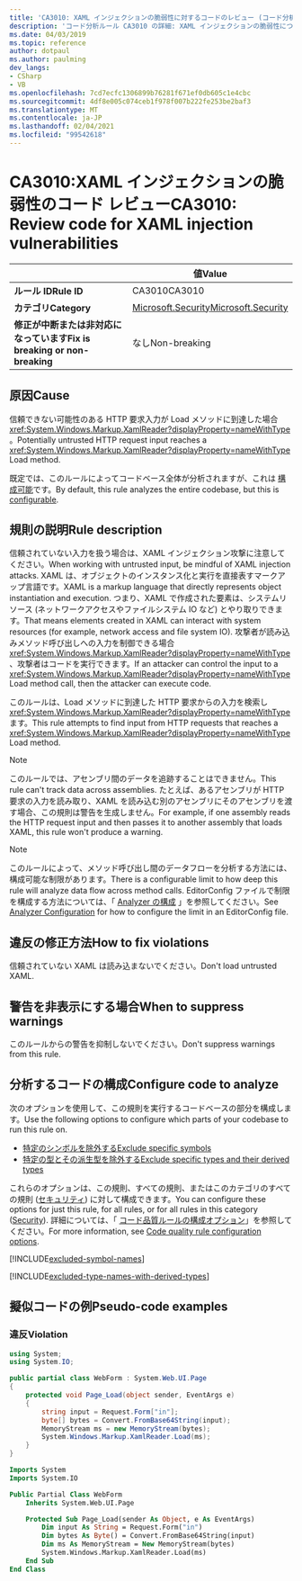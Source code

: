 ```yaml
---
title: 'CA3010: XAML インジェクションの脆弱性に対するコードのレビュー (コード分析)'
description: 'コード分析ルール CA3010 の詳細: XAML インジェクションの脆弱性についてコードを確認する'
ms.date: 04/03/2019
ms.topic: reference
author: dotpaul
ms.author: paulming
dev_langs:
- CSharp
- VB
ms.openlocfilehash: 7cd7ecfc1306899b76281f671ef0db605c1e4cbc
ms.sourcegitcommit: 4df8e005c074ceb1f978f007b222fe253be2baf3
ms.translationtype: MT
ms.contentlocale: ja-JP
ms.lasthandoff: 02/04/2021
ms.locfileid: "99542618"
---
```

# <a name="ca3010-review-code-for-xaml-injection-vulnerabilities"></a><span data-ttu-id="139e5-103">CA3010:XAML インジェクションの脆弱性のコード レビュー</span><span class="sxs-lookup"><span data-stu-id="139e5-103">CA3010: Review code for XAML injection vulnerabilities</span></span>

| | <span data-ttu-id="139e5-104">値</span><span class="sxs-lookup"><span data-stu-id="139e5-104">Value</span></span> |
|-|-|
| <span data-ttu-id="139e5-105">**ルール ID**</span><span class="sxs-lookup"><span data-stu-id="139e5-105">**Rule ID**</span></span> |<span data-ttu-id="139e5-106">CA3010</span><span class="sxs-lookup"><span data-stu-id="139e5-106">CA3010</span></span>|
| <span data-ttu-id="139e5-107">**カテゴリ**</span><span class="sxs-lookup"><span data-stu-id="139e5-107">**Category**</span></span> |[<span data-ttu-id="139e5-108">Microsoft.Security</span><span class="sxs-lookup"><span data-stu-id="139e5-108">Microsoft.Security</span></span>](security-warnings.md)|
| <span data-ttu-id="139e5-109">**修正が中断または非対応になっています**</span><span class="sxs-lookup"><span data-stu-id="139e5-109">**Fix is breaking or non-breaking**</span></span> |<span data-ttu-id="139e5-110">なし</span><span class="sxs-lookup"><span data-stu-id="139e5-110">Non-breaking</span></span>|

## <a name="cause"></a><span data-ttu-id="139e5-111">原因</span><span class="sxs-lookup"><span data-stu-id="139e5-111">Cause</span></span>

<span data-ttu-id="139e5-112">信頼できない可能性のある HTTP 要求入力が Load メソッドに到達した場合 <xref:System.Windows.Markup.XamlReader?displayProperty=nameWithType> 。</span><span class="sxs-lookup"><span data-stu-id="139e5-112">Potentially untrusted HTTP request input reaches a <xref:System.Windows.Markup.XamlReader?displayProperty=nameWithType> Load method.</span></span>

<span data-ttu-id="139e5-113">既定では、このルールによってコードベース全体が分析されますが、これは [構成可能](#configure-code-to-analyze)です。</span><span class="sxs-lookup"><span data-stu-id="139e5-113">By default, this rule analyzes the entire codebase, but this is [configurable](#configure-code-to-analyze).</span></span>

## <a name="rule-description"></a><span data-ttu-id="139e5-114">規則の説明</span><span class="sxs-lookup"><span data-stu-id="139e5-114">Rule description</span></span>

<span data-ttu-id="139e5-115">信頼されていない入力を扱う場合は、XAML インジェクション攻撃に注意してください。</span><span class="sxs-lookup"><span data-stu-id="139e5-115">When working with untrusted input, be mindful of XAML injection attacks.</span></span> <span data-ttu-id="139e5-116">XAML は、オブジェクトのインスタンス化と実行を直接表すマークアップ言語です。</span><span class="sxs-lookup"><span data-stu-id="139e5-116">XAML is a markup language that directly represents object instantiation and execution.</span></span> <span data-ttu-id="139e5-117">つまり、XAML で作成された要素は、システムリソース (ネットワークアクセスやファイルシステム IO など) とやり取りできます。</span><span class="sxs-lookup"><span data-stu-id="139e5-117">That means elements created in XAML can interact with system resources (for example, network access and file system IO).</span></span> <span data-ttu-id="139e5-118">攻撃者が読み込みメソッド呼び出しへの入力を制御できる場合 <xref:System.Windows.Markup.XamlReader?displayProperty=nameWithType> 、攻撃者はコードを実行できます。</span><span class="sxs-lookup"><span data-stu-id="139e5-118">If an attacker can control the input to a <xref:System.Windows.Markup.XamlReader?displayProperty=nameWithType> Load method call, then the attacker can execute code.</span></span>

<span data-ttu-id="139e5-119">このルールは、Load メソッドに到達した HTTP 要求からの入力を検索し <xref:System.Windows.Markup.XamlReader?displayProperty=nameWithType> ます。</span><span class="sxs-lookup"><span data-stu-id="139e5-119">This rule attempts to find input from HTTP requests that reaches a <xref:System.Windows.Markup.XamlReader?displayProperty=nameWithType> Load method.</span></span>

> [!NOTE]
> <span data-ttu-id="139e5-120">このルールでは、アセンブリ間のデータを追跡することはできません。</span><span class="sxs-lookup"><span data-stu-id="139e5-120">This rule can't track data across assemblies.</span></span> <span data-ttu-id="139e5-121">たとえば、あるアセンブリが HTTP 要求の入力を読み取り、XAML を読み込む別のアセンブリにそのアセンブリを渡す場合、この規則は警告を生成しません。</span><span class="sxs-lookup"><span data-stu-id="139e5-121">For example, if one assembly reads the HTTP request input and then passes it to another assembly that loads XAML, this rule won't produce a warning.</span></span>

> [!NOTE]
> <span data-ttu-id="139e5-122">このルールによって、メソッド呼び出し間のデータフローを分析する方法には、構成可能な制限があります。</span><span class="sxs-lookup"><span data-stu-id="139e5-122">There is a configurable limit to how deep this rule will analyze data flow across method calls.</span></span> <span data-ttu-id="139e5-123">EditorConfig ファイルで制限を構成する方法については、「 [Analyzer の構成](https://github.com/dotnet/roslyn-analyzers/blob/master/docs/Analyzer%20Configuration.md#dataflow-analysis) 」を参照してください。</span><span class="sxs-lookup"><span data-stu-id="139e5-123">See [Analyzer Configuration](https://github.com/dotnet/roslyn-analyzers/blob/master/docs/Analyzer%20Configuration.md#dataflow-analysis) for how to configure the limit in an EditorConfig file.</span></span>

## <a name="how-to-fix-violations"></a><span data-ttu-id="139e5-124">違反の修正方法</span><span class="sxs-lookup"><span data-stu-id="139e5-124">How to fix violations</span></span>

<span data-ttu-id="139e5-125">信頼されていない XAML は読み込まないでください。</span><span class="sxs-lookup"><span data-stu-id="139e5-125">Don't load untrusted XAML.</span></span>

## <a name="when-to-suppress-warnings"></a><span data-ttu-id="139e5-126">警告を非表示にする場合</span><span class="sxs-lookup"><span data-stu-id="139e5-126">When to suppress warnings</span></span>

<span data-ttu-id="139e5-127">このルールからの警告を抑制しないでください。</span><span class="sxs-lookup"><span data-stu-id="139e5-127">Don't suppress warnings from this rule.</span></span>

## <a name="configure-code-to-analyze"></a><span data-ttu-id="139e5-128">分析するコードの構成</span><span class="sxs-lookup"><span data-stu-id="139e5-128">Configure code to analyze</span></span>

<span data-ttu-id="139e5-129">次のオプションを使用して、この規則を実行するコードベースの部分を構成します。</span><span class="sxs-lookup"><span data-stu-id="139e5-129">Use the following options to configure which parts of your codebase to run this rule on.</span></span>

- [<span data-ttu-id="139e5-130">特定のシンボルを除外する</span><span class="sxs-lookup"><span data-stu-id="139e5-130">Exclude specific symbols</span></span>](#exclude-specific-symbols)
- [<span data-ttu-id="139e5-131">特定の型とその派生型を除外する</span><span class="sxs-lookup"><span data-stu-id="139e5-131">Exclude specific types and their derived types</span></span>](#exclude-specific-types-and-their-derived-types)

<span data-ttu-id="139e5-132">これらのオプションは、この規則、すべての規則、またはこのカテゴリのすべての規則 ([セキュリティ](security-warnings.md)) に対して構成できます。</span><span class="sxs-lookup"><span data-stu-id="139e5-132">You can configure these options for just this rule, for all rules, or for all rules in this category ([Security](security-warnings.md)).</span></span> <span data-ttu-id="139e5-133">詳細については、「 [コード品質ルールの構成オプション](../code-quality-rule-options.md)」を参照してください。</span><span class="sxs-lookup"><span data-stu-id="139e5-133">For more information, see [Code quality rule configuration options](../code-quality-rule-options.md).</span></span>

[!INCLUDE[excluded-symbol-names](~/includes/code-analysis/excluded-symbol-names.md)]

[!INCLUDE[excluded-type-names-with-derived-types](~/includes/code-analysis/excluded-type-names-with-derived-types.md)]

## <a name="pseudo-code-examples"></a><span data-ttu-id="139e5-134">擬似コードの例</span><span class="sxs-lookup"><span data-stu-id="139e5-134">Pseudo-code examples</span></span>

### <a name="violation"></a><span data-ttu-id="139e5-135">違反</span><span class="sxs-lookup"><span data-stu-id="139e5-135">Violation</span></span>

```csharp
using System;
using System.IO;

public partial class WebForm : System.Web.UI.Page
{
    protected void Page_Load(object sender, EventArgs e)
    {
        string input = Request.Form["in"];
        byte[] bytes = Convert.FromBase64String(input);
        MemoryStream ms = new MemoryStream(bytes);
        System.Windows.Markup.XamlReader.Load(ms);
    }
}
```

```vb
Imports System
Imports System.IO

Public Partial Class WebForm
    Inherits System.Web.UI.Page

    Protected Sub Page_Load(sender As Object, e As EventArgs)
        Dim input As String = Request.Form("in")
        Dim bytes As Byte() = Convert.FromBase64String(input)
        Dim ms As MemoryStream = New MemoryStream(bytes)
        System.Windows.Markup.XamlReader.Load(ms)
    End Sub
End Class
```
